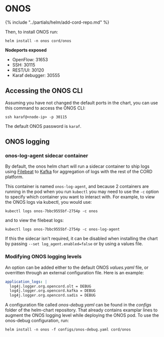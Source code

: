 # ONOS

{% include "../partials/helm/add-cord-repo.md" %}

Then, to install ONOS run:

```shell
helm install -n onos cord/onos
```

**Nodeports exposed**

* OpenFlow: 31653
* SSH: 30115
* REST/UI: 30120
* Karaf debugger: 30555

## Accessing the ONOS CLI

Assuming you have not changed the default ports in the chart,
you can use this command to access the ONOS CLI:

```shell
ssh karaf@<node-ip> -p 30115
```

The default ONOS password is `karaf`.

## ONOS logging

### onos-log-agent sidecar container

By default, the onos helm chart will run a sidecar container to ship logs using
[Filebeat](https://www.elastic.co/guide/en/beats/filebeat/current/index.html)
to [Kafka](kafka.md) for aggregation of logs with the rest of the CORD
platform.

This container is named `onos-log-agent`, and because 2 containers are running
in the pod when you run `kubectl` you may need to use the `-c` option to
specify which container you want to interact with.  For example, to view the
ONOS logs via kubectl, you would use:

```shell
kubectl logs onos-7bbc9555bf-2754p -c onos
```

and to view the filebeat logs:

```shell
kubectl logs onos-7bbc9555bf-2754p -c onos-log-agent
```

If this the sidecar isn't required, it can be disabled when installing the
chart by passing `--set log_agent.enabled=false` or by using a values file.

### Modifying ONOS logging levels

An option can be added either to the default ONOS *values.yaml* file, or
overritten through an external configuration file. Here is an example:

```yaml
application_logs: |
  log4j.logger.org.opencord.olt = DEBUG
  log4j.logger.org.opencord.kafka = DEBUG
  log4j.logger.org.opencord.sadis = DEBUG
```

A configuration file called *onos-debug.yaml* can be found in the *configs* folder of the helm-chart repository. That already contains examplar lines to augment the ONOS logging level while deploying the ONOS pod. To use the onos-debug configuration, run:

```shell
helm install -n onos -f configs/onos-debug.yaml cord/onos
```
